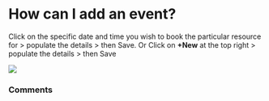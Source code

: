 # How can I add an event?

<p class="no-margin">Click on the specific date and time you wish to book the particular resource for &gt; populate the details &gt; then Save. Or Click on <b>+New</b> at the top right &gt; populate the details &gt; then Save</p>
<p class="no-margin"></p>
<div class="intercom-container"><img src="/assets/img/teams-pro/image_156.png"></div>

### Comments
<Comments />
